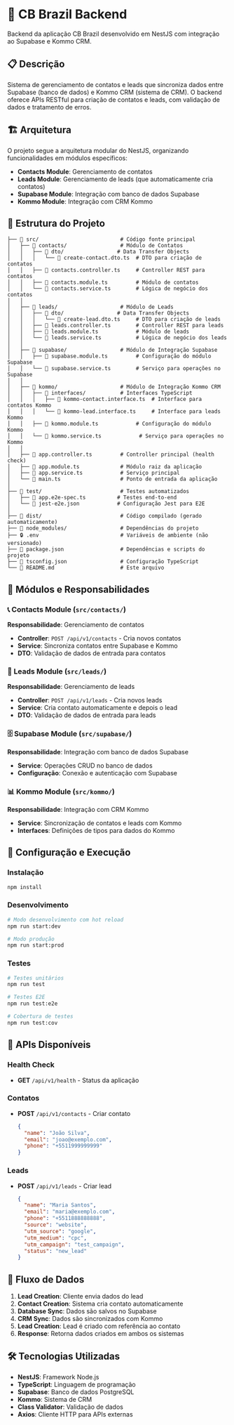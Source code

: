 # 🚀 CB Brazil Backend

Backend da aplicação CB Brazil desenvolvido em NestJS com integração ao Supabase e Kommo CRM.

## 📋 Descrição

Sistema de gerenciamento de contatos e leads que sincroniza dados entre Supabase (banco de dados) e Kommo CRM (sistema de CRM). O backend oferece APIs RESTful para criação de contatos e leads, com validação de dados e tratamento de erros.

## 🏗️ Arquitetura

O projeto segue a arquitetura modular do NestJS, organizando funcionalidades em módulos específicos:

- **Contacts Module**: Gerenciamento de contatos
- **Leads Module**: Gerenciamento de leads (que automaticamente cria contatos)
- **Supabase Module**: Integração com banco de dados Supabase
- **Kommo Module**: Integração com CRM Kommo

## 📁 Estrutura do Projeto

```
├── 📁 src/                          # Código fonte principal
│   ├── 📁 contacts/                 # Módulo de Contatos
│   │   ├── 📁 dto/                 # Data Transfer Objects
│   │   │   └── 📄 create-contact.dto.ts  # DTO para criação de contatos
│   │   ├── 📄 contacts.controller.ts     # Controller REST para contatos
│   │   ├── 📄 contacts.module.ts         # Módulo de contatos
│   │   └── 📄 contacts.service.ts        # Lógica de negócio dos contatos
│   │
│   ├── 📁 leads/                    # Módulo de Leads
│   │   ├── 📁 dto/                 # Data Transfer Objects
│   │   │   └── 📄 create-lead.dto.ts     # DTO para criação de leads
│   │   ├── 📄 leads.controller.ts        # Controller REST para leads
│   │   ├── 📄 leads.module.ts            # Módulo de leads
│   │   └── 📄 leads.service.ts           # Lógica de negócio dos leads
│   │
│   ├── 📁 supabase/                 # Módulo de Integração Supabase
│   │   ├── 📄 supabase.module.ts         # Configuração do módulo Supabase
│   │   └── 📄 supabase.service.ts        # Serviço para operações no Supabase
│   │
│   ├── 📁 kommo/                    # Módulo de Integração Kommo CRM
│   │   ├── 📁 interfaces/           # Interfaces TypeScript
│   │   │   ├── 📄 kommo-contact.interface.ts  # Interface para contatos Kommo
│   │   │   └── 📄 kommo-lead.interface.ts     # Interface para leads Kommo
│   │   ├── 📄 kommo.module.ts            # Configuração do módulo Kommo
│   │   └── 📄 kommo.service.ts            # Serviço para operações no Kommo
│   │
│   ├── 📄 app.controller.ts         # Controller principal (health check)
│   ├── 📄 app.module.ts             # Módulo raiz da aplicação
│   ├── 📄 app.service.ts            # Serviço principal
│   └── 📄 main.ts                   # Ponto de entrada da aplicação
│
├── 📁 test/                         # Testes automatizados
│   ├── 📄 app.e2e-spec.ts          # Testes end-to-end
│   └── 📄 jest-e2e.json            # Configuração Jest para E2E
│
├── 📁 dist/                         # Código compilado (gerado automaticamente)
├── 📁 node_modules/                 # Dependências do projeto
├── 🔒 .env                          # Variáveis de ambiente (não versionado)
├── 📄 package.json                  # Dependências e scripts do projeto
├── 📄 tsconfig.json                 # Configuração TypeScript
└── 📄 README.md                     # Este arquivo
```

## 🔧 Módulos e Responsabilidades

### 📞 Contacts Module (`src/contacts/`)

**Responsabilidade**: Gerenciamento de contatos

- **Controller**: `POST /api/v1/contacts` - Cria novos contatos
- **Service**: Sincroniza contatos entre Supabase e Kommo
- **DTO**: Validação de dados de entrada para contatos

### 🎯 Leads Module (`src/leads/`)

**Responsabilidade**: Gerenciamento de leads

- **Controller**: `POST /api/v1/leads` - Cria novos leads
- **Service**: Cria contato automaticamente e depois o lead
- **DTO**: Validação de dados de entrada para leads

### 🗄️ Supabase Module (`src/supabase/`)

**Responsabilidade**: Integração com banco de dados Supabase

- **Service**: Operações CRUD no banco de dados
- **Configuração**: Conexão e autenticação com Supabase

### 📊 Kommo Module (`src/kommo/`)

**Responsabilidade**: Integração com CRM Kommo

- **Service**: Sincronização de contatos e leads com Kommo
- **Interfaces**: Definições de tipos para dados do Kommo

## 🚀 Configuração e Execução

### Instalação

```bash
npm install
```

### Desenvolvimento

```bash
# Modo desenvolvimento com hot reload
npm run start:dev

# Modo produção
npm run start:prod
```

### Testes

```bash
# Testes unitários
npm run test

# Testes E2E
npm run test:e2e

# Cobertura de testes
npm run test:cov
```

## 📡 APIs Disponíveis

### Health Check

- **GET** `/api/v1/health` - Status da aplicação

### Contatos

- **POST** `/api/v1/contacts` - Criar contato
  ```json
  {
    "name": "João Silva",
    "email": "joao@exemplo.com",
    "phone": "+5511999999999"
  }
  ```

### Leads

- **POST** `/api/v1/leads` - Criar lead
  ```json
  {
    "name": "Maria Santos",
    "email": "maria@exemplo.com",
    "phone": "+5511888888888",
    "source": "website",
    "utm_source": "google",
    "utm_medium": "cpc",
    "utm_campaign": "test_campaign",
    "status": "new_lead"
  }
  ```

## 🔄 Fluxo de Dados

1. **Lead Creation**: Cliente envia dados do lead
2. **Contact Creation**: Sistema cria contato automaticamente
3. **Database Sync**: Dados são salvos no Supabase
4. **CRM Sync**: Dados são sincronizados com Kommo
5. **Lead Creation**: Lead é criado com referência ao contato
6. **Response**: Retorna dados criados em ambos os sistemas

## 🛠️ Tecnologias Utilizadas

- **NestJS**: Framework Node.js
- **TypeScript**: Linguagem de programação
- **Supabase**: Banco de dados PostgreSQL
- **Kommo**: Sistema de CRM
- **Class Validator**: Validação de dados
- **Axios**: Cliente HTTP para APIs externas

